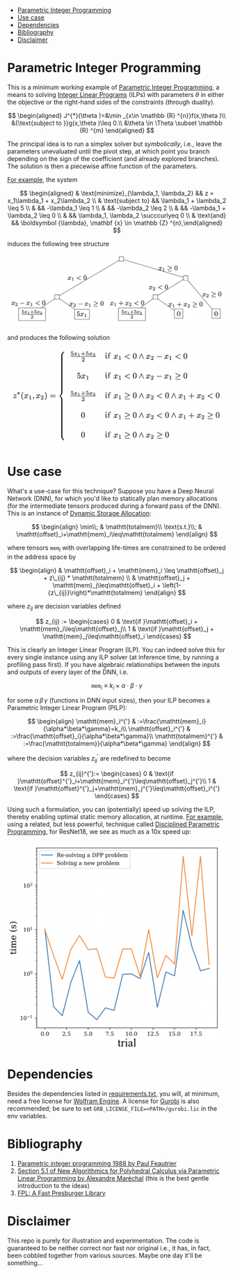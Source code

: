 - [Parametric Integer Programming](#parametric-integer-programming)
- [Use case](#use-case)
- [Dependencies](#dependencies)
- [Bibliography](#bibliography)
- [Disclaimer](#disclaimer)

# Parametric Integer Programming

This is a minimum working example
of [Parametric Integer Programming](https://en.wikipedia.org/wiki/Parametric_programming),
a means to solving [Integer Linear Programs](https://en.wikipedia.org/wiki/Integer_programming) (ILPs) with parameters
$\theta$ in either the objective or the right-hand sides of the constraints (through duality).

$$ \begin{aligned}
J^{*}(\theta )=&\min _{x\in \mathbb {R} ^{n}}f(x,\theta )\\
&{\text{subject to }}g(x,\theta )\leq 0.\\
&\theta \in \Theta \subset \mathbb {R} ^{m}
\end{aligned} $$

The principal idea is to run a simplex solver but *symbolically*, i.e.,
leave the parameters unevaluated until the pivot step, at which point you branch depending on the sign of the
coefficient (and already explored branches).
The solution is then a piecewise affine function of the parameters.

[For example](https://github.com/makslevental/pip/blob/da0eff59b532fc2d1d0094b45f262f45b6cb4732/tests.py#L154), the
system

$$ \begin{aligned}
& \text{minimize}_{\lambda_1, \lambda_2} && z = x_1\lambda_1 + x_2\lambda_2 \\
& \text{subject to} && \lambda_1 + \lambda_2 \leq 5 \\
& && -\lambda_1 \leq 1 \\
& && -\lambda_2 \leq 2 \\
& && -\lambda_1 + \lambda_2 \leq 0 \\
& && \lambda_1, \lambda_2 \succcurlyeq 0 \\
& \text{and} && \boldsymbol {\lambda}, \mathbf {x} \in \mathbb {Z} ^{n},\end{aligned} $$

induces the following tree structure

<p align="center">
  <img width="500" src="docs/tree.png" alt="">
</p>

and produces the following solution

<p align="center">
  <img width="500" src="docs/soln.png" alt="">
</p>

# Use case

What's a use-case for this technique? Suppose you have a Deep Neural Network (DNN), for which you'd like to statically 
plan memory allocations (for the intermediate tensors produced during a forward pass of the DNN).
This is an instance of [Dynamic Storage Allocation](https://epubs.siam.org/doi/abs/10.1137/S0097539703423941):

$$ \begin{align}
\min\\; & \mathtt{totalmem}\\
\text{s.t.}\\; & \mathtt{offset}_i+\mathtt{mem}_i\leq\mathtt{totalmem}
\end{align} $$

where tensors $\mathtt{mem}_i$ with overlapping life-times are constrained to be ordered in the address space by

$$ \begin{align}
 & \mathtt{offset}_i + \mathtt{mem}_i \leq \mathtt{offset}_j + z\_{ij} * \mathtt{totalmem} \\
 & \mathtt{offset}_j + \mathtt{mem}_j\leq\mathtt{offset}_i + \left(1-{z\_{ij}}\right)*\mathtt{totalmem}
\end{align} $$

where $z_{ij}$ are decision variables defined

$$ z_{ij} :=  \begin{cases}
0 & \text{if }\mathtt{offset}_i + \mathtt{mem}_i\leq\mathtt{offset}_j\\
1 & \text{if }\mathtt{offset}_j + \mathtt{mem}_j\leq\mathtt{offset}_i
\end{cases} $$

This is clearly an Integer Linear Program (ILP).
You can indeed solve this for every single instance using any ILP solver (at inference time, by running a profiling pass first).
If you have algebraic relationships between the inputs and outputs of every layer of the DNN, i.e.  

$$ \mathtt{mem}_i \equiv k_i\times \alpha\cdot\beta\cdot\gamma $$

for some $\alpha\,\beta\,\gamma$ (functions in DNN input sizes), then your ILP becomes a Parametric Integer Linear Program (PILP):

$$ \begin{align}
\mathtt{mem}_i^{'} & :=\frac{\mathtt{mem}_i}{\alpha*\beta*\gamma}=k_i\\
\mathtt{offset}_i^{'} & :=\frac{\mathtt{offset}_i}{\alpha*\beta*\gamma}\\
\mathtt{totalmem}^{'} & :=\frac{\mathtt{totalmem}}{\alpha*\beta*\gamma}
\end{align} $$

where the decision variables $z_{ij}^{'}$ are redefined to become

$$ z_{ij}^{'}:=  \begin{cases}
0 & \text{if }\mathtt{offset}^{'}_i+\mathtt{mem}_i^{'}\leq\mathtt{offset}_j^{'}\\
1 & \text{if }\mathtt{offset}^{'}_j+\mathtt{mem}_j^{'}\leq\mathtt{offset}_i^{'}
\end{cases} $$

Using such a formulation, you can (potentially) speed up solving the ILP, thereby enabling optimal static memory allocation, at runtime.
[For example](https://github.com/makslevental/pip/blob/0ec1bd117f4de615680ae93efa94f808da08d584/shapes/tests.py#L86), using a related, but less powerful, technique called [Disciplined Parametric Programming](https://www.cvxpy.org/tutorial/advanced/index.html#dpp), 
for ResNet18, we see as much as a 10x speed up:

<p align="center">
  <img width="500" src="docs/dpp1.png" alt="">
</p>

# Dependencies

Besides the dependencies listed in [requirements.txt](requirements.txt), you will, at minimum, need a free license for 
[Wolfram Engine](https://wolfram.com/engine/free-license).
A license for [Gurobi](https://www.gurobi.com/downloads/licenses/) is also recommended; be sure to set `GRB_LICENSE_FILE=<PATH>/gurobi.lic` 
in the env variables.

# Bibliography

1. [Parametric integer programming 1988 by Paul Feautrier](http://www.numdam.org/item/RO_1988__22_3_243_0.pdf)
2. [Section 5.1 of New Algorithmics for Polyhedral Calculus via Parametric Linear Programming by Alexandre Maréchal](https://hal.archives-ouvertes.fr/tel-01695086v3/document) (this is the best gentle introduction to the ideas)
2. [FPL: A Fast Presburger Library](https://grosser.science/FPL)

# Disclaimer

This repo is purely for illustration and experimentation. The code is guaranteed to be neither correct nor fast nor original
i.e., it has, in fact, been cobbled together from various sources.
Maybe one day it'll be something...


